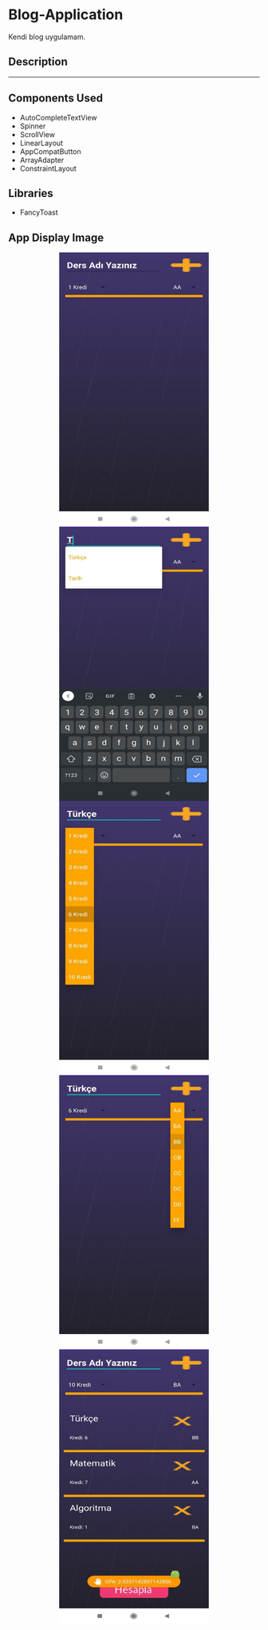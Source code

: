 # Blog-Application
 Kendi blog uygulamam.
 
 ## Description
----
 
## Components Used
- AutoCompleteTextView
- Spinner
- ScrollView
- LinearLayout
- AppCompatButton
- ArrayAdapter
- ConstraintLayout

## Libraries
- FancyToast

## App Display Image
<p align="left">
  <img src="https://github.com/kursatmemis/GPA-Calculator/blob/main/images/img_1.jpg" width="300" height="550" style="display: block; margin: auto;">
  <img src="https://github.com/kursatmemis/GPA-Calculator/blob/main/images/img_2.jpg" width="300" height="550" style="display: block; margin: auto;">
  <img src="https://github.com/kursatmemis/GPA-Calculator/blob/main/images/img_3.jpg" width="300" height="550" style="display: block; margin: auto;">
  <img src="https://github.com/kursatmemis/GPA-Calculator/blob/main/images/img_4.jpg" width="300" height="550" style="display: block; margin: auto;">
  <img src="https://github.com/kursatmemis/GPA-Calculator/blob/main/images/img_5.jpg" width="300" height="550" style="display: block; margin: auto;">
</p>
